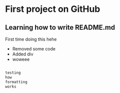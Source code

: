 # First project on GitHub

## Learning how to write README.md
First time doing this hehe

- Removed some code
- Added div
- woweee

```bash

testing
how
formatting
works

```
